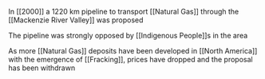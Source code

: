 In [[2000]] a 1220 km pipeline to transport [[Natural Gas]] through the [[Mackenzie River Valley]] was proposed

The pipeline was strongly opposed by [[Indigenous People]]s in the area

As more [[Natural Gas]] deposits have been developed in [[North America]] with the emergence of [[Fracking]], prices have dropped and the proposal has been withdrawn